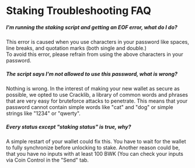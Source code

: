 # Staking Troubleshooting FAQ

##### I'm running the staking script and getting an EOF error, what do I do?
This error is caused when you use characters in your password like spaces, line breaks, and quotation marks (both single and double.)  
To avoid this error, please refrain from using the above characters in your password.

##### The script says I'm not allowed to use this password, what is wrong?
Nothing is wrong. In the interest of making your new wallet as secure as possible, we opted to use Cracklib, a library of common words and phrases that are very easy for bruteforce attacks to penetrate. This means that your password cannot contain simple words like "cat" and "dog" or simple strings like "1234" or "qwerty".

##### Every status except "staking status" is true, why?
A simple restart of your wallet could fix this. You have to wait for the wallet to fully synchronize before unlocking to stake.
Another reason could be, that you have no inputs with at least 100 BWK (You can check your inputs via Coin Control in the "Send" tab.